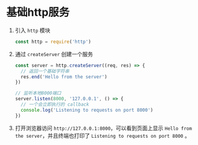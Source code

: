 # 基础http服务

1. 引入 `http` 模块

   ```js
   const http = require('http')
   ```

2. 通过 `createServer` 创建一个服务

   ```js
   const server = http.createServer((req, res) => {
     // 返回一个基础字符串
     res.end('Hello from the server')
   })
   
   // 监听本地8000端口
   server.listen(8000, '127.0.0.1', () => {
     // 一个会立即执行的 callback
     console.log('Listening to requests on port 8000')
   })
   ```

3. 打开浏览器访问 `http://127.0.0.1:8000`，可以看到页面上显示 `Hello from the server`，并且终端也打印了 `Listening to requests on port 8000` 。